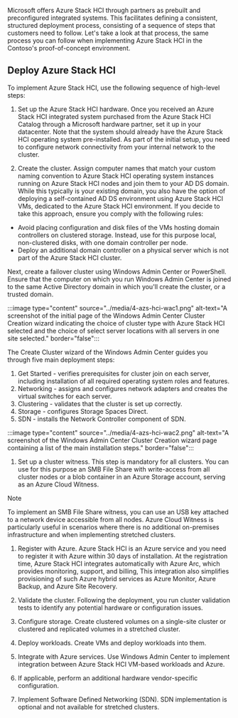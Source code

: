 Microsoft offers Azure Stack HCI through partners as prebuilt and preconfigured integrated systems. This facilitates defining a consistent, structured deployment process, consisting of a sequence of steps that customers need to follow. Let's take a look at that process, the same process you can follow when implementing Azure Stack HCI in the Contoso's proof-of-concept environment.

## Deploy Azure Stack HCI

To implement Azure Stack HCI, use the following sequence of high-level steps:

1. Set up the Azure Stack HCI hardware. Once you received an Azure Stack HCI integrated system purchased from the Azure Stack HCI Catalog through a Microsoft hardware partner, set it up in your datacenter. Note that the system should already have the Azure Stack HCI operating system pre-installed. As part of the initial setup, you need to configure network connectivity from your internal network to the cluster.

1. Create the cluster. Assign computer names that match your custom naming convention to Azure Stack HCI operating system instances running on Azure Stack HCI nodes and join them to your AD DS domain. While this typically is your existing domain, you also have the option of deploying a self-contained AD DS environment using Azure Stack HCI VMs, dedicated to the Azure Stack HCI environment. If you decide to take this approach, ensure you comply with the following rules:

- Avoid placing configuration and disk files of the VMs hosting domain controllers on clustered storage. Instead, use for this purpose local, non-clustered disks, with one domain controller per node.
- Deploy an additional domain controller on a physical server which is not part of the Azure Stack HCI cluster.

Next, create a failover cluster using Windows Admin Center or PowerShell. Ensure that the computer on which you run Windows Admin Center is joined to the same Active Directory domain in which you'll create the cluster, or a trusted domain.

:::image type="content" source="../media/4-azs-hci-wac1.png" alt-text="A screenshot of the initial page of the Windows Admin Center Cluster Creation wizard indicating the choice of cluster type with Azure Stack HCI selected and the choice of select server locations with all servers in one site selected." border="false":::

The Create Cluster wizard of the Windows Admin Center guides you through five main deployment steps:

  1. Get Started - verifies prerequisites for cluster join on each server, including installation of all required operating system roles and features.
  1. Networking - assigns and configures network adapters and creates the virtual switches for each server.
  1. Clustering - validates that the cluster is set up correctly.
  1. Storage - configures Storage Spaces Direct.
  1. SDN - installs the Network Controller component of SDN.

:::image type="content" source="../media/4-azs-hci-wac2.png" alt-text="A screenshot of the Windows Admin Center Cluster Creation wizard page containing a list of the main installation steps." border="false":::

1. Set up a cluster witness. This step is mandatory for all clusters. You can use for this purpose an SMB File Share with write-access from all cluster nodes or a blob container in an Azure Storage account, serving as an Azure Cloud Witness.

> [!NOTE]
> To implement an SMB File Share witness, you can use an USB key attached to a network device accessible from all nodes. Azure Cloud Witness is particularly useful in scenarios where there is no additional on-premises infrastructure and when implementing stretched clusters.

1. Register with Azure. Azure Stack HCI is an Azure service and you need to register it with Azure within 30 days of installation. At the registration time, Azure Stack HCI integrates automatically with Azure Arc, which provides monitoring, support, and billing, This integration also simplifies provisioning of such Azure hybrid services as Azure Monitor, Azure Backup, and Azure Site Recovery.

1. Validate the cluster. Following the deployment, you run cluster validation tests to identify any potential hardware or configuration issues.

1. Configure storage. Create clustered volumes on a single-site cluster or clustered and replicated volumes in a stretched cluster.

1. Deploy workloads. Create VMs and deploy workloads into them.

1. Integrate with Azure services. Use Windows Admin Center to implement integration between Azure Stack HCI VM-based workloads and Azure.

1. If applicable, perform an additional hardware vendor-specific configuration.

1. Implement Software Defined Networking (SDN). SDN implementation is optional and not available for stretched clusters.
